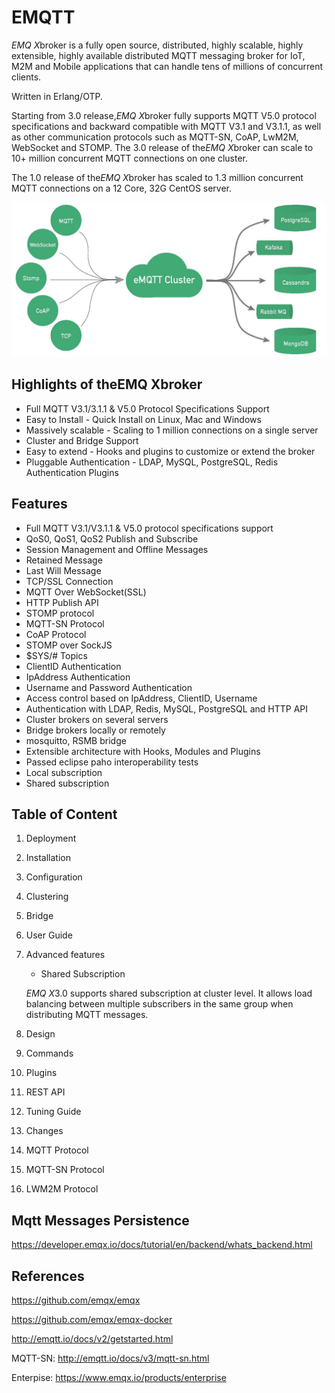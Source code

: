 # EMQTT

*EMQ X*broker is a fully open source, distributed, highly scalable, highly extensible, highly available distributed MQTT messaging broker for IoT, M2M and Mobile applications that can handle tens of millions of concurrent clients.

Written in Erlang/OTP.

Starting from 3.0 release,*EMQ X*broker fully supports MQTT V5.0 protocol specifications and backward compatible with MQTT V3.1 and V3.1.1, as well as other communication protocols such as MQTT-SN, CoAP, LwM2M, WebSocket and STOMP. The 3.0 release of the*EMQ X*broker can scale to 10+ million concurrent MQTT connections on one cluster.

The 1.0 release of the*EMQ X*broker has scaled to 1.3 million concurrent MQTT connections on a 12 Core, 32G CentOS server.

![image](../../../media/Technologies-Brokers-EMQTT-image1.jpg)

## Highlights of theEMQ Xbroker

- Full MQTT V3.1/3.1.1 & V5.0 Protocol Specifications Support
- Easy to Install - Quick Install on Linux, Mac and Windows
- Massively scalable - Scaling to 1 million connections on a single server
- Cluster and Bridge Support
- Easy to extend - Hooks and plugins to customize or extend the broker
- Pluggable Authentication - LDAP, MySQL, PostgreSQL, Redis Authentication Plugins

## Features

- Full MQTT V3.1/V3.1.1 & V5.0 protocol specifications support
- QoS0, QoS1, QoS2 Publish and Subscribe
- Session Management and Offline Messages
- Retained Message
- Last Will Message
- TCP/SSL Connection
- MQTT Over WebSocket(SSL)
- HTTP Publish API
- STOMP protocol
- MQTT-SN Protocol
- CoAP Protocol
- STOMP over SockJS
- $SYS/# Topics
- ClientID Authentication
- IpAddress Authentication
- Username and Password Authentication
- Access control based on IpAddress, ClientID, Username
- Authentication with LDAP, Redis, MySQL, PostgreSQL and HTTP API
- Cluster brokers on several servers
- Bridge brokers locally or remotely
- mosquitto, RSMB bridge
- Extensible architecture with Hooks, Modules and Plugins
- Passed eclipse paho interoperability tests
- Local subscription
- Shared subscription

## Table of Content

1. Deployment
2. Installation
3. Configuration
4. Clustering
5. Bridge
6. User Guide
7. Advanced features
    - Shared Subscription

    *EMQ X*3.0 supports shared subscription at cluster level. It allows load balancing between multiple subscribers in the same group when distributing MQTT messages.

8. Design
9. Commands
10. Plugins
11. REST API
12. Tuning Guide
13. Changes
14. MQTT Protocol
15. MQTT-SN Protocol
16. LWM2M Protocol

## Mqtt Messages Persistence

<https://developer.emqx.io/docs/tutorial/en/backend/whats_backend.html>

## References

<https://github.com/emqx/emqx>

<https://github.com/emqx/emqx-docker>

<http://emqtt.io/docs/v2/getstarted.html>

MQTT-SN: <http://emqtt.io/docs/v3/mqtt-sn.html>

Enterpise: <https://www.emqx.io/products/enterprise>
